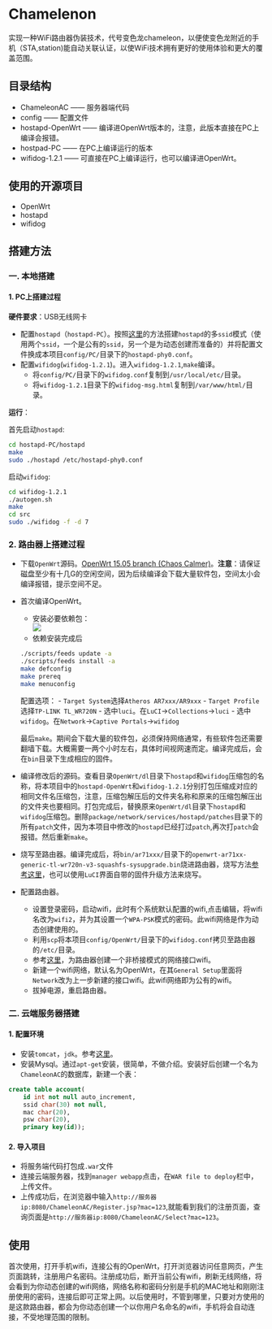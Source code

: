 # Chamelenon
实现一种WiFi路由器伪装技术，代号变色龙chameleon，以便使变色龙附近的手机（STA,station)能自动关联认证，以使WiFi技术拥有更好的使用体验和更大的覆盖范围。

## 目录结构
- ChameleonAC —— 服务器端代码
- config —— 配置文件
- hostapd-OpenWrt —— 编译进OpenWrt版本的，注意，此版本直接在PC上编译会报错。
- hostpad-PC —— 在PC上编译运行的版本
- wifidog-1.2.1 —— 可直接在PC上编译运行，也可以编译进OpenWrt。

## 使用的开源项目
- OpenWrt
- hostapd
- wifidog

## 搭建方法
### 一. 本地搭建
#### 1. PC上搭建过程

**硬件要求**：USB无线网卡
- 配置`hostapd`（`hostapd-PC`）。按照[这里](https://github.com/mengning/chameleon/wiki/Multiple-SSIDs-Configuration)的方法搭建`hostapd`的多`ssid`模式（使用两个`ssid`，一个是公有的`ssid`，另一个是为动态创建而准备的）并将配置文件换成本项目`config/PC/`目录下的`hostapd-phy0.conf`。
- 配置`wifidog`(`wifidog-1.2.1`)。进入`wifidog-1.2.1`,`make`编译。
    - 将`config/PC/`目录下的`wifidog.conf`复制到`/usr/local/etc/`目录。
    - 将`wifidog-1.2.1`目录下的`wifidog-msg.html`复制到`/var/www/html/`目录。

**运行**：

首先启动`hostapd`:
```sh
cd hostapd-PC/hostapd
make
sudo ./hostapd /etc/hostapd-phy0.conf
```
启动`wifidog`:
```sh
cd wifidog-1.2.1
./autogen.sh
make
cd src
sudo ./wifidog -f -d 7
```

### 2. 路由器上搭建过程
- 下载`OpenWrt`源码。[OpenWrt 15.05 branch (Chaos Calmer)](https://dev.openwrt.org/wiki/GetSource)。**注意**：请保证磁盘至少有十几G的空闲空间，因为后续编译会下载大量软件包，空间太小会编译报错，提示空间不足。

- 首次编译OpenWrt。
    - 安装必要依赖包：</br>
    ![](http://7xqbsh.com1.z0.glb.clouddn.com/OpenWrt依赖包.PNG)
    - 依赖安装完成后
    ```sh
    ./scripts/feeds update -a
    ./scripts/feeds install -a
    make defconfig
    make prereq
    make menuconfig
    ```
    配置选项：
        - `Target System`选择`Atheros AR7xxx/AR9xxx`
        - `Target Profile`选择`TP-LINK TL_WR720N`
        - 选中`luci`。在`LuCI`->`Collections`->`luci`
        - 选中`wifidog`。在`Network`->`Captive Portals`->`wifidog`

    最后`make`。期间会下载大量的软件包，必须保持网络通常，有些软件包还需要翻墙下载。大概需要一两个小时左右，具体时间视网速而定。编译完成后，会在`bin`目录下生成相应的固件。

- 编译修改后的源码。查看目录`OpenWrt/dl`目录下`hostapd`和`wifidog`压缩包的名称，将本项目中的`hostapd-OpenWrt`和`wifidog-1.2.1`分别打包压缩成对应的相同文件名压缩包，注意，压缩包解压后的文件夹名称和原来的压缩包解压出的文件夹也要相同。打包完成后，替换原来`OpenWrt/dl`目录下`hostapd`和`wifidog`压缩包。删除`package/network/services/hostapd/patches`目录下的所有`patch`文件，因为本项目中修改的`hostapd`已经打过`patch`,再次打`patch`会报错。然后重新`make`。

- 烧写至路由器。编译完成后，将`bin/ar71xxx/`目录下的`openwrt-ar71xx-generic-tl-wr720n-v3-squashfs-sysupgrade.bin`烧进路由器，烧写方法[参考这里](http://www.right.com.cn/forum/thread-41910-1-1.html)，也可以使用`LuCI`界面自带的固件升级方法来烧写。

- 配置路由器。
    - 设置登录密码，启动wifi，此时有个系统默认配置的wifi,点击编辑，将wifi名改为`wifi2`，并为其设置一个`WPA-PSK`模式的密码。此wifi网络是作为动态创建使用的。
    - 利用`scp`将本项目`config/OpenWrt/`目录下的`wifidog.conf`拷贝至路由器的`/etc/`目录。
    - 参考[这里](https://wiki.openwrt.org/doc/recipes/routedap)，为路由器创建一个非桥接模式的网络接口wifi。
    - 新建一个wifi网络，默认名为OpenWrt，在其`General Setup`里面将`Network`改为上一步新建的接口wifi。此wifi网络即为公有的wifi。
    - 拔掉电源，重启路由器。

### 二. 云端服务器搭建
#### 1. 配置环境
- 安装`tomcat`，`jdk`。参考[这里](https://www.digitalocean.com/community/tutorials/how-to-install-apache-tomcat-7-on-ubuntu-14-04-via-apt-get)。
- 安装Mysql。通过`apt-get`安装，很简单，不做介绍。安装好后创建一个名为`ChameleonAC`的数据库，新建一个表：
```sql
create table account(
    id int not null auto_increment,
    ssid char(30) not null,
    mac char(20),
    psw char(20),
    primary key(id));
```

#### 2. 导入项目
- 将服务端代码打包成`.war`文件
- 连接云端服务器，找到`manager webapp`点击，在`WAR file to deploy`栏中，上传文件。
- 上传成功后，在浏览器中输入`http://服务器ip:8080/ChameleonAC/Register.jsp?mac=123`,就能看到我们的注册页面，查询页面是`http://服务器ip:8080/ChameleonAC/Select?mac=123`。

## 使用
首次使用，打开手机wifi，连接公有的OpenWrt，打开浏览器访问任意网页，产生页面跳转，注册用户名密码。注册成功后，断开当前公有wifi，刷新无线网络，将会看到为你动态创建的wifi网络，网络名称和密码分别是手机的MAC地址和刚刚注册使用的密码，连接后即可正常上网。以后使用时，不管到哪里，只要对方使用的是这款路由器，都会为你动态创建一个以你用户名命名的wifi，手机将会自动连接，不受地理范围的限制。
